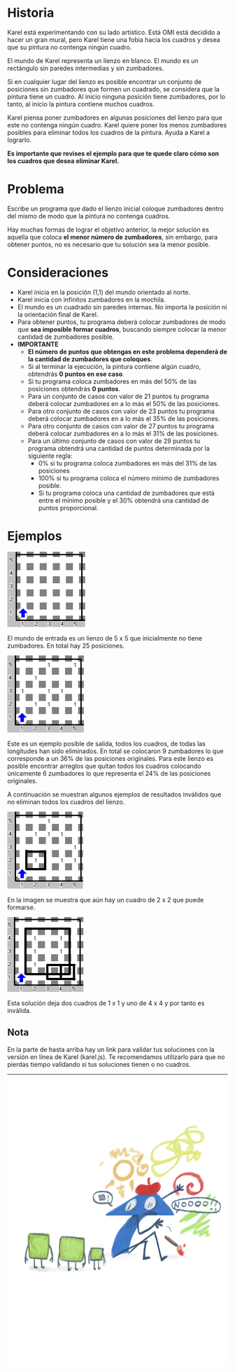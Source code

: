 # Historia

Karel está experimentando con su lado artístico. Está OMI está decidido a hacer un gran mural, pero Karel tiene una fobia hacia los cuadros y desea que su pintura no contenga ningún cuadro.

El mundo de Karel representa un lienzo en blanco. El mundo es un rectángulo sin paredes intermedias y sin zumbadores. 

Si en cualquier lugar del lienzo es posible encontrar un conjunto de posiciones sin zumbadores que formen un cuadrado, se considera que la pintura tiene un cuadro.  Al inicio ninguna posición tiene zumbadores, por lo tanto, al inicio la pintura contiene muchos cuadros.  

Karel piensa poner zumbadores en algunas posiciones del lienzo para que este no contenga ningún cuadro.  Karel quiere poner los menos zumbadores posibles para eliminar todos los cuadros de la pintura. Ayuda a Karel a lograrlo.

**Es importante que revises el ejemplo para que te quede claro cómo son
los cuadros que desea eliminar Karel.**
 
# Problema	

Escribe un programa que dado el lienzo inicial coloque zumbadores dentro del mismo de modo que la pintura no contenga cuadros.  

Hay muchas formas de lograr el objetivo anterior, la mejor solución es aquella que coloca **el menor número de zumbadores**, sin embargo, para obtener puntos, no es necesario que tu solución sea la menor posible.

# Consideraciones
<ul>
  <li>Karel inicia en la posición (1,1) del mundo orientado al norte.</li>
  <li>Karel inicia con infinitos zumbadores en la mochila.</li>
  <li>El mundo es un cuadrado sin paredes internas.
No importa la posición ni la orientación final de Karel.</li>
  <li>Para obtener puntos, tu programa deberá colocar zumbadores de modo que <b>sea imposible formar cuadros</b>, buscando siempre colocar la menor cantidad de zumbadores posible.</li>
  <li>
    <b>IMPORTANTE</b>
    <ul>
      <li><b>El número de puntos que obtengas en este problema dependerá de la cantidad de zumbadores que coloques</b>.</li>
      <li>Si al terminar la ejecución, la pintura contiene algún cuadro, obtendrás <b>0 puntos en ese caso</b>.</li>
      <li>Si tu programa coloca zumbadores en más del 50% de las posiciones obtendrás <b>0 puntos</b>.</li>
      <li>Para un conjunto de casos con valor de 21 puntos tu programa deberá colocar zumbadores en  a lo más el 50% de las posiciones.</li>
      <li>Para otro conjunto de casos con valor de 23 puntos tu programa deberá colocar zumbadores en a lo más el 35% de las posiciones.</li>
      <li>Para otro conjunto de casos con valor de 27 puntos tu programa deberá colocar zumbadores en a lo más el 31% de las posiciones.</li>
      <li>Para un último conjunto de casos con valor de 29 puntos tu programa obtendrá una cantidad de puntos determinada por la siguiente regla:
        <ul>
          <li> 0% si tu programa coloca zumbadores en más del 31% de las posiciones</li>
          <li> 100% si tu programa coloca el número mínimo de zumbadores posible.</li>
          <li> Si tu programa coloca una cantidad de zumbadores que está entre el mínimo posible y el 30% obtendrá una cantidad de puntos proporcional.</li>
        </ul>
      </li> 
    </ul>
  </li>
</ul>

# Ejemplos
 
![Entrada](entrada.png)

El mundo de entrada es un lienzo de 5 x 5 que inicialmente no tiene zumbadores. En total hay 25 posiciones.

![Salida](salida.png)

Este es un ejemplo posible de salida, todos los cuadros, de todas las longitudes han sido eliminados. En total se colocaron 9 zumbadores lo que corresponde a un 36% de las posiciones originales. Para este lienzo es posible encontrar arreglos que quitan todos los cuadros colocando únicamente 6 zumbadores lo que representa el 24% de las posiciones originales.

A continuación se muestran algunos ejemplos de resultados inválidos que no eliminan todos los cuadros del lienzo.

![Mala salida 1](malaSalida1.png)

En la imagen se muestra que aún hay un cuadro de 2 x 2 que puede formarse.

![Mala salida 2](malaSalida2.png)

Esta solución deja dos cuadros de 1 x 1 y uno de 4 x 4 y por tanto es inválida.

## Nota

En la parte de hasta arriba hay un link para validar tus soluciones con la versión en línea
de Karel (karel.js). Te recomendamos utilizarlo para que no pierdas tiempo validando si tus
soluciones tienen o no cuadros.

---

![ilustración](illustration.jpg)
